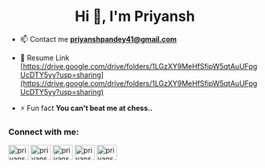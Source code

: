 <h1 align="center">Hi 👋, I'm Priyansh</h1>


- 📫 Contact me **priyanshpandey41@gmail.com**

- 📄 Resume Link [https://drive.google.com/drive/folders/1LGzXY9MeHfSfipW5qtAuUFpgUcDTY5yy?usp=sharing](https://drive.google.com/drive/folders/1LGzXY9MeHfSfipW5qtAuUFpgUcDTY5yy?usp=sharing)

- ⚡ Fun fact **You can't beat me at chess..**

<h3 align="left">Connect with me:</h3>
<p align="left">
<a href="https://linkedin.com/in/priyansh2810" target="blank"><img align="center" src="https://raw.githubusercontent.com/rahuldkjain/github-profile-readme-generator/master/src/images/icons/Social/linked-in-alt.svg" alt="priyansh2810" height="30" width="40" /></a>
<a href="https://instagram.com/priyansh__pandey" target="blank"><img align="center" src="https://raw.githubusercontent.com/rahuldkjain/github-profile-readme-generator/master/src/images/icons/Social/instagram.svg" alt="priyansh__pandey" height="30" width="40" /></a>
<a href="https://www.codechef.com/users/priyansh_41" target="blank"><img align="center" src="https://cdn.jsdelivr.net/npm/simple-icons@3.1.0/icons/codechef.svg" alt="priyansh_41" height="30" width="40" /></a>
<a href="https://codeforces.com/profile/priyansh_41" target="blank"><img align="center" src="https://raw.githubusercontent.com/rahuldkjain/github-profile-readme-generator/master/src/images/icons/Social/codeforces.svg" alt="priyansh_41" height="30" width="40" /></a>
<a href="https://www.leetcode.com/priyansh_41" target="blank"><img align="center" src="https://raw.githubusercontent.com/rahuldkjain/github-profile-readme-generator/master/src/images/icons/Social/leet-code.svg" alt="priyansh_41" height="30" width="40" /></a>
</p>

